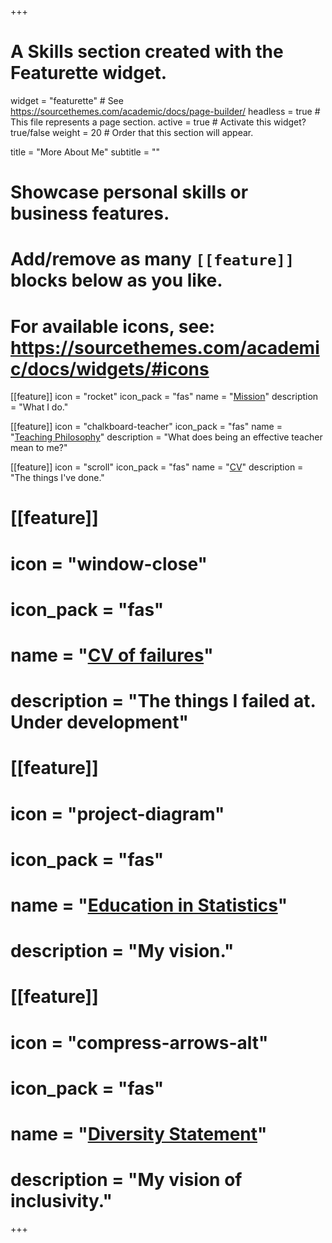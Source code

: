 +++
# A Skills section created with the Featurette widget.
widget = "featurette"  # See https://sourcethemes.com/academic/docs/page-builder/
headless = true  # This file represents a page section.
active = true  # Activate this widget? true/false
weight = 20  # Order that this section will appear.

title = "More About Me"
subtitle = ""

# Showcase personal skills or business features.
# 
# Add/remove as many `[[feature]]` blocks below as you like.
# 
# For available icons, see: https://sourcethemes.com/academic/docs/widgets/#icons

[[feature]]
  icon = "rocket"
  icon_pack = "fas"
  name = "[Mission](/mission)"
  description = "What I do."
  
[[feature]]
  icon = "chalkboard-teacher"
  icon_pack = "fas"
  name = "[Teaching Philosophy](/teaching)"
  description = "What does being an effective teacher mean to me?"  
  
[[feature]]
  icon = "scroll"
  icon_pack = "fas"
  name = "[CV](/cv)"
  description = "The things I've done."


# [[feature]]
#   icon = "window-close"
#   icon_pack = "fas"
#   name = "[CV of failures](/failures)"
#   description = "The things I failed at. __Under development__"
# 
# [[feature]]
#   icon = "project-diagram"
#   icon_pack = "fas"
#   name = "[Education in Statistics](/stats_education)"
#   description = "My vision."
# 
# [[feature]]
#   icon = "compress-arrows-alt"
#   icon_pack = "fas"
#   name = "[Diversity Statement](/diversity)"
#   description = "My vision of inclusivity."
+++